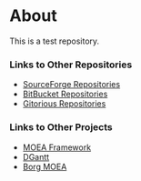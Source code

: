 About
===
This is a test repository.

### Links to Other Repositories
  - [SourceForge Repositories](http://www.sourceforge.net/users/dhadka)
  - [BitBucket Repositories](https://www.bitbucket.org/dmh309)
  - <a href="https://www.gitorious.org/~dhadka">Gitorious Repositories</a>

### Links to Other Projects
  - [MOEA Framework](http://www.moeaframework.org/)
  - [DGantt](http://www.sourceforge.net/projects/dgantt/)
  - [Borg MOEA](http://www.borgmoea.org/)
